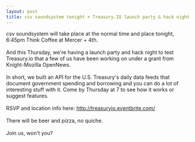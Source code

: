 ```yaml
---
layout: post
title: csv soundsystem tonight + Treasury.IO launch party & hack night Thursday
---
```



csv soundsystem will take place at the normal time and place tonight, 6:45pm Think Coffee at Mercer + 4th. 
<br/>
<br/>
And this Thursday, we're having a launch party and hack night to test Treasury.io that a few of us have been working on under a grant from Knight-Mozilla OpenNews.
<br/>
<br/>
In short, we built an API for the U.S. Treasury's daily data feeds that document government spending and borrowing and you can do a lot of interesting stuff with it. Come by Thursday at 7 to see how it works or suggest features.
<br/>
<br/>
RSVP and location info here: http://treasuryio.eventbrite.com/
<br/>
<br/>
There will be beer and pizza, no quiche.
<br/>
<br/>
Join us, won't you?
